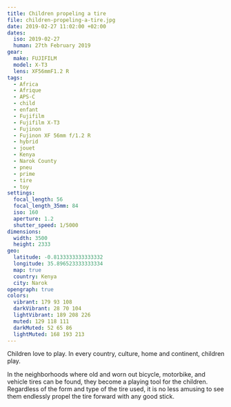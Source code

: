 ```yaml
---
title: Children propeling a tire
file: children-propeling-a-tire.jpg
date: 2019-02-27 11:02:00 +02:00
dates:
  iso: 2019-02-27
  human: 27th February 2019
gear:
  make: FUJIFILM
  model: X-T3
  lens: XF56mmF1.2 R
tags:
  - Africa
  - Afrique
  - APS-C
  - child
  - enfant
  - Fujifilm
  - Fujifilm X-T3
  - Fujinon
  - Fujinon XF 56mm f/1.2 R
  - hybrid
  - jouet
  - Kenya
  - Narok County
  - pneu
  - prime
  - tire
  - toy
settings:
  focal_length: 56
  focal_length_35mm: 84
  iso: 160
  aperture: 1.2
  shutter_speed: 1/5000
dimensions:
  width: 3500
  height: 2333
geo:
  latitude: -0.8133333333333332
  longitude: 35.896523333333334
  map: true
  country: Kenya
  city: Narok
opengraph: true
colors:
  vibrant: 179 93 108
  darkVibrant: 28 70 104
  lightVibrant: 189 208 226
  muted: 129 118 111
  darkMuted: 52 65 86
  lightMuted: 168 193 213
---
```


Children love to play. In every country, culture, home and continent, children play.

In the neighborhoods where old and worn out bicycle, motorbike, and vehicle tires can be found, they become a playing tool for the children. Regardless of the form and type of the tire used, it is no less amusing to see them endlessly propel the tire forward with any good stick.
